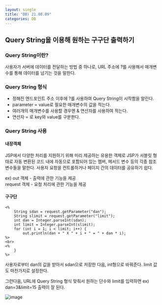 ```yaml
---
layout: single
title: "DB) 21.08.09"
categories: DB
---
```

## Query String을 이용해 원하는 구구단 출력하기

### Query String이란?

사용자가 서버에 데이터를 전달하는 방법 중 하나로, URL 주소에 ?를 사용해서 매개변수를 통해 데이터를 넘기는 것을 말한다.

### Query String 형식
+ 정해진 엔드포인트 주소 이후에 ?를 사용하여 Query String이 시작함을 알린다.
+ parameter = value로 필요한 매개변수의 값을 적는다.
+ 여러개의 매개변수를 사용할 경우엔 & 연산자를 사용하여 적는다.
+ 연산자 = 로 key와 value를 구분한다.

### Query String 사용

#### 내장객체

JSP에서 다양한 처리를 지원하기 위해 미리 제공하는 유용한 객체로 JSP가 서블릿 형태로 자동 변환된 코드 내에 자동으로 포함되어 있는 멤버, 메서드 변수 등의 각종 참조 변수들을 말한다. 사용자 요청을 컨트롤하거나 페이지 간의 데이터를 공유하기 쉽다.

ex) out 객체 - 출력에 관한 기능을 제공  
    request 객체 - 요청 처리에 관한 기능을 제공

#### 구구단
```
<%
	String sdan = request.getParameter("dan");
	String slimit = request.getParameter("limit");
	int dan = Integer.parseInt(sdan);
	int limit = Integer.parseInt(slimit);
	for (int i = 1; i < limit; i++) {
		out.println(dan + " X " + i + " = " + dan * i);
%>
<br>
<%
	}
%>
```

사용자로부터 dan의 값을 받아서 sdan으로 저장한 다음, int형으로 바꿔준다. limit 값도 마찬가지로 설정한다.

그런다음, URL에 Query String 형식 맞춰서 원하는 단수와 limit를 입력하면 ex) dan=3&limit=15 출력이 잘 된다.

![image](https://user-images.githubusercontent.com/52832956/128656574-137f2e42-6068-4a8f-86b0-84d6707b7aa6.png)



